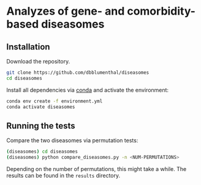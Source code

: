 # Analyzes of gene- and comorbidity-based diseasomes

## Installation

Download the repository.

```sh
git clone https://github.com/dbblumenthal/diseasomes
cd diseasomes
```

Install all dependencies via [conda](https://docs.conda.io/en/latest/) and activate the environment:

```sh
conda env create -f environment.yml
conda activate diseasomes
```

## Running the tests

Compare the two diseasomes via permutation tests:

```sh
(diseasomes) cd diseasomes
(diseasomes) python compare_diseasomes.py -n <NUM-PERMUTATIONS>
```

Depending on the number of permutations, this might take a while. The results can be found in the `results` directory.